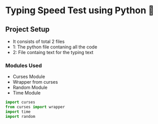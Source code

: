 # Typing Speed Test using Python 🐍

## Project Setup
- It consists of total 2 files
- 1: The python file contaning all the code
- 2: File containg text for the typing text

### Modules Used
- Curses Module
- Wrapper from curses
- Random Module
- Time Module

```py
import curses
from curses import wrapper
import time
import random
```
